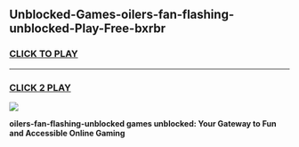 
## Unblocked-Games-oilers-fan-flashing-unblocked-Play-Free-bxrbr
<h3>
<a href="https://premium76.site?title=oilers-fan-flashing-unblocked&ref=10A">CLICK TO PLAY</a></h3>
<hr>

<h3>
<a href="https://premium76.site?title=oilers-fan-flashing-unblocked&ref=10A">CLICK 2 PLAY</a>
  
</h3>

<a href="https://premium76.site?title=oilers-fan-flashing-unblocked&ref=10A"><img src="https://clearcache.store/games.png"></a>


**oilers-fan-flashing-unblocked games unblocked: Your Gateway to Fun and Accessible Online Gaming**
